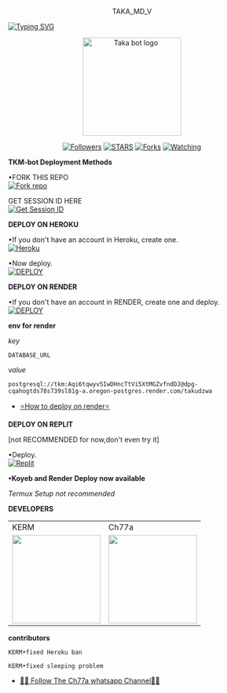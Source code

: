 <p align="center">
TAKA_MD_V
</p>

<a href="https://git.io/typing-svg"><img src="https://readme-typing-svg.demolab.com?font=Black+Ops+One&size=50&pause=1000&color=DAA520&center=true&width=910&height=100&lines=THANKS FOR CHOOSING +TAKA_MD_V;MULTI+DEVICE+WHATSAPP+BOT" alt="Typing SVG" /></a>
  </p>

<p align="center">
  <a href="https://github.com/Ch77a">
    <img alt="Taka bot logo" height="200" src="https://i.imgur.com/vci8Frt.jpeg">
  </a>
</p>

<p align="center">
  <a href="https://github.com/Ch77a?tab=followers"><img title="Followers" src="https://img.shields.io/github/followers/Ch77a?label=Followers&style=social"></a>
  <a href="https://github.com/Ch77a/TAKA_MD_V/stargazers/"><img title="STARS" src="https://img.shields.io/github/stars/Ch77a/TAKA_MD_V?&style=social"></a>
  <a href="https://github.com/Ch77a/TAKA_MD_V/network/members"><img title="Forks" src="https://img.shields.io/github/forks/Ch77a/TAKA_MD_V?style=social"></a>
  <a href="https://github.com/Ch77a/TAKA_MD_V/watchers"><img title="Watching" src="https://img.shields.io/github/watchers/Ch77a/TAKA_MD_V?label=Watching&style=social"></a>
</p>

 **TKM-bot Deployment Methods**

•FORK THIS REPO
 <br>
 <a href='https://github.com/Ch77a/TAKA_MD_V/fork' target="_blank"><img alt='Fork repo' src='https://img.shields.io/badge/Fork-black?style=for-the-badge&logo=git&logoColor=white'/></a>

 GET SESSION ID HERE
 <br>
 <a href='https://kata-session.onrender.com' target="_blank"><img alt='Get Session ID' src='https://img.shields.io/badge/Get session id-blue?style=for-the-badge&logo=opencv&logoColor=white'/></a> 

**DEPLOY ON HEROKU**

•If you don't have an account in Heroku, create one.
   <br>
    <a href='https://signup.heroku.com/' target="_blank"><img alt='Heroku' src='https://img.shields.io/badge/-Create-purple?style=for-the-badge&logo=heroku&logoColor=white'/></a>

•Now deploy.
    <br>
    <a href='https://dashboard.heroku.com/new?template=https://github.com/Ch77a/TAKA_MD_V' target="_blank"><img alt='DEPLOY' src='https://img.shields.io/badge/-DEPLOY-purple?style=for-the-badge&logo=heroku&logoColor=white'/></a>

**DEPLOY ON RENDER**

•If you don't have an account in RENDER, create one and deploy.
    <br>
    <a href='https://dashboard.render.com/select-repo?type=web' target="_blank"><img alt='DEPLOY' src='https://img.shields.io/badge/-DEPLOY-black?style=for-the-badge&logo=render&logoColor=white'/></a>

**env for render**

_key_

```
DATABASE_URL
```
_value_

```
postgresql://tkm:Aqi6tqwyv5IwDHncTtVi5XtMGZvfndDJ@dpg-cqahogtds78s739sl81g-a.oregon-postgres.render.com/takudzwa
```
* [⭐️How to deploy on render⭐️](https://youtu.be/FiRpFMZZrMU?si=tyLUSRBqLt4wyfK-)


**DEPLOY ON REPLIT**

[not RECOMMENDED for now,don't even try it]

•Deploy.
    <br>
    <a href='https://replit.com/github/Ch77a/TAKA_MD_V' target="_blank"><img alt='Replit' src='https://img.shields.io/badge/-Deploy-red?style=for-the-badge&logo=replit&logoColor=white'/></a>

**•Koyeb and Render Deploy now available**

_Termux Setup not recommended_

**DEVELOPERS**

<table>
  <tr>
    <td>KERM</td>
    <td>Ch77a</td>
  </tr>
  <tr>
    <td><a href="https://github.com/Kgtech-cmr"><img src="https://i.imgur.com/w3v902K.jpeg" width="180"</td>
    <td><a href="https://github.com/Ch77a"><img src="https://telegra.ph/file/7d1d362a15f946d427db1.jpg" width="180"</td>
  </tr>
</table>

**contributors**

```
KERM•fixed Heroku ban
```
```
KERM•fixed sleeping problem
```

* [🧑‍💻 Follow The Ch77a whatsapp Channel🧑‍💻](https://whatsapp.com/channel/0029Vark1I1AYlUR1G8YMX31)


